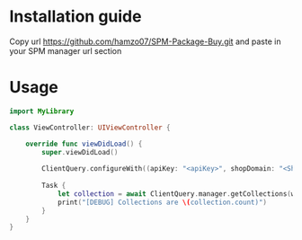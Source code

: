 # Installation guide

 Copy url https://github.com/hamzo07/SPM-Package-Buy.git and paste in your SPM manager url section

# Usage
```swift
import MyLibrary

class ViewController: UIViewController {

    override func viewDidLoad() {
        super.viewDidLoad()
        
        ClientQuery.configureWith((apiKey: "<apiKey>", shopDomain: "<Shopify store Url>"))
        
        Task {
            let collection = await ClientQuery.manager.getCollections(withLimit: 20)
            print("[DEBUG] Collections are \(collection.count)")
        }
    }
}

```

